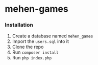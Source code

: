# mehen-games

### Installation

1. Create a database named ```mehen_games```
2. Import the ```users.sql``` into it
3. Clone the repo
4. Run ```composer install```
5. Run ```php index.php```
